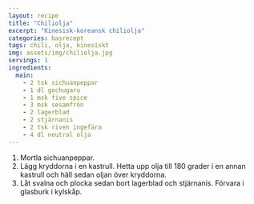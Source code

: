 ```yaml
---
layout: recipe
title: "Chiliolja"
excerpt: "Kinesisk-koreansk chiliolja"
categories: basrecept
tags: chili, olja, kinesiskt
img: assets/img/chiliolja.jpg
servings: 1
ingredients:
  main:
    - 2 tsk sichuanpeppar
    - 1 dl gochugaru
    - 1 msk five spice
    - 3 msk sesamfrön
    - 2 lagerblad
    - 2 stjärnanis
    - 2 tsk riven ingefära
    - 4 dl neutral olja
---
```


1. Mortla sichuanpeppar.
2. Lägg kryddorna i en kastrull. Hetta upp olja till 180 grader i en annan
   kastrull och häll sedan oljan över kryddorna.
3. Låt svalna och plocka sedan bort lagerblad och stjärnanis. Förvara i glasburk
   i kylskåp.
